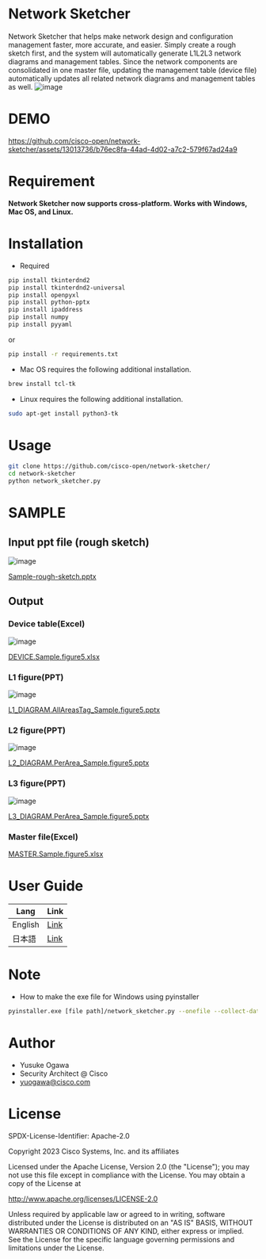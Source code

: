 


# Network Sketcher　
Network Sketcher that helps make network design and configuration management faster, more accurate, and easier.
Simply create a rough sketch first, and the system will automatically generate L1L2L3 network diagrams and management tables.
Since the network components are consolidated in one master file, updating the management table (device file) automatically updates all related network diagrams and management tables as well.
![image](https://github.com/cisco-open/network-sketcher/assets/13013736/240ddee0-823d-472f-87d4-8ae7eb1fff7d)

# DEMO
https://github.com/cisco-open/network-sketcher/assets/13013736/b76ec8fa-44ad-4d02-a7c2-579f67ad24a9

# Requirement
 
__Network Sketcher now supports cross-platform. Works with Windows, Mac OS, and Linux.__
 
 
# Installation
 * Required
```bash
pip install tkinterdnd2
pip install tkinterdnd2-universal
pip install openpyxl
pip install python-pptx
pip install ipaddress
pip install numpy
pip install pyyaml
```
or
```bash
pip install -r requirements.txt
```

* Mac OS requires the following additional installation.
```bash
brew install tcl-tk
```

* Linux requires the following additional installation.
```bash
sudo apt-get install python3-tk
```
 
# Usage
 
```bash
git clone https://github.com/cisco-open/network-sketcher/
cd network-sketcher
python network_sketcher.py
```

# SAMPLE
## Input ppt file (rough sketch)
![image](https://github.com/cisco-open/network-sketcher/assets/13013736/87e792ec-f0d6-47f9-96ad-1dfda4de5228)

[Sample-rough-sketch.pptx](https://github.com/cisco-open/network-sketcher/files/12298813/Sample-rough-sketch.pptx)

## Output
### Device table(Excel)
![image](https://github.com/cisco-open/network-sketcher/assets/13013736/f806bbe0-9a53-4030-aca1-f4df7a616a34)

[DEVICE.Sample.figure5.xlsx](https://github.com/cisco-open/network-sketcher/files/12298814/DEVICE.Sample.figure5.xlsx)

### L1 figure(PPT)
![image](https://github.com/cisco-open/network-sketcher/assets/13013736/4bc62cdd-ca32-4bc0-a70a-ceaa24faf9e8)

[L1_DIAGRAM.AllAreasTag_Sample.figure5.pptx](https://github.com/cisco-open/network-sketcher/files/12298815/L1_DIAGRAM.AllAreasTag_Sample.figure5.pptx)

### L2 figure(PPT)
![image](https://github.com/cisco-open/network-sketcher/assets/13013736/0fd450b2-02df-42cc-9750-b9e43cf35525)

[L2_DIAGRAM.PerArea_Sample.figure5.pptx](https://github.com/cisco-open/network-sketcher/files/12298817/L2_DIAGRAM.PerArea_Sample.figure5.pptx)

### L3 figure(PPT)
![image](https://github.com/cisco-open/network-sketcher/assets/13013736/78519067-f42c-4f3f-ac1d-602f769adddd)

[L3_DIAGRAM.PerArea_Sample.figure5.pptx](https://github.com/cisco-open/network-sketcher/files/12298818/L3_DIAGRAM.PerArea_Sample.figure5.pptx)

### Master file(Excel)
[MASTER.Sample.figure5.xlsx](https://github.com/cisco-open/network-sketcher/files/12298821/MASTER.Sample.figure5.xlsx)


# User Guide
| Lang  | Link |
| ------------- | ------------- |
| English  | [Link](https://github.com/cisco-open/network-sketcher/blob/main/User_Guide/English/User_Guide%5BEN%5D.md) |
| 日本語  | [Link](https://github.com/cisco-open/network-sketcher/blob/main/User_Guide/Japanese/User_Guide%5BJP%5D.md) |
 
# Note
* How to make the exe file for Windows using pyinstaller
 ```bash
pyinstaller.exe [file path]/network_sketcher.py --onefile --collect-data tkinterdnd2 --noconsole --additional-hooks-dir  [file path] --clean
 ```

# Author
 
* Yusuke Ogawa
* Security Architect @ Cisco
* yuogawa@cisco.com
 
# License
SPDX-License-Identifier: Apache-2.0

Copyright 2023  Cisco Systems, Inc. and its affiliates

Licensed under the Apache License, Version 2.0 (the "License");
you may not use this file except in compliance with the License.
You may obtain a copy of the License at

http://www.apache.org/licenses/LICENSE-2.0

Unless required by applicable law or agreed to in writing, software
distributed under the License is distributed on an "AS IS" BASIS,
WITHOUT WARRANTIES OR CONDITIONS OF ANY KIND, either express or implied.
See the License for the specific language governing permissions and
limitations under the License.

